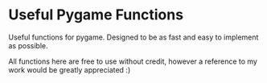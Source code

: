 # Useful Pygame Functions
 Useful functions for pygame. Designed to be as fast and easy to implement as possible.

All functions here are free to use without credit, however a reference to my work would be greatly appreciated :)
